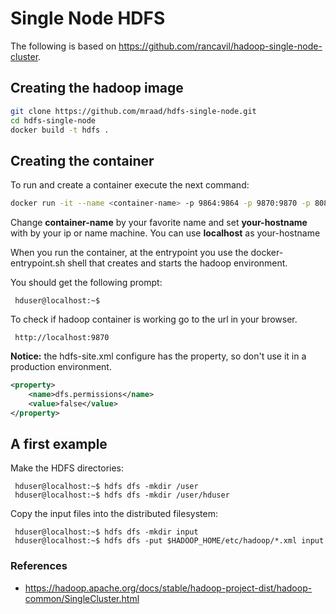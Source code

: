 # Single Node HDFS

The following is based on https://github.com/rancavil/hadoop-single-node-cluster.

## Creating the hadoop image

```bash
git clone https://github.com/mraad/hdfs-single-node.git
cd hdfs-single-node
docker build -t hdfs .
```

## Creating the container

To run and create a container execute the next command:

```bash
docker run -it --name <container-name> -p 9864:9864 -p 9870:9870 -p 8088:8088 --hostname <your-hostname> hdfs
```

Change **container-name** by your favorite name and set **your-hostname** with by your ip or name machine. You can use **localhost** as your-hostname

When you run the container, at the entrypoint you use the docker-entrypoint.sh shell that creates and starts the hadoop environment.

You should get the following prompt:

     hduser@localhost:~$ 

To check if hadoop container is working go to the url in your browser.

     http://localhost:9870

**Notice:** the hdfs-site.xml configure has the property, so don't use it in a production environment.

```xml
<property>
    <name>dfs.permissions</name>
    <value>false</value>
</property>
```

## A first example

Make the HDFS directories:

     hduser@localhost:~$ hdfs dfs -mkdir /user
     hduser@localhost:~$ hdfs dfs -mkdir /user/hduser

Copy the input files into the distributed filesystem:

     hduser@localhost:~$ hdfs dfs -mkdir input
     hduser@localhost:~$ hdfs dfs -put $HADOOP_HOME/etc/hadoop/*.xml input

### References

- https://hadoop.apache.org/docs/stable/hadoop-project-dist/hadoop-common/SingleCluster.html
